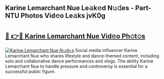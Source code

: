 ## Karine Lemarchant Nue Le𝚊k𝚎d N𝚞𝚍es - Part-NTU Photos Vid𝚎o Le𝚊ks jvK0g

# <h2><a href="http://fb3wbo.evod.top/?m=Karine+Lemarchant+Nue">🔗 👉🔴 Karine Lemarchant Nue Vid𝚎o Ph𝚘t𝚘s</a></h2>

[![Karine Lemarchant Nue N𝚞d𝚎s](https://i.imgur.com/8V9OHl7.gif)](http://fb3wbo.evod.top/?m=Karine+Lemarchant+Nue)
Social media influencer Karine Lemarchant Nue who shares lifestyle and dance-themed content, including solo and collaborative dance performances and vlogs. The ability Karine Lemarchant Nue to handle pressure and controversy is essential for a successful public figure. 
